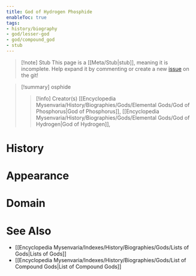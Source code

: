```yaml
---
title: God of Hydrogen Phosphide
enableToc: true
tags:
- history/biography
- god/lesser-god
- god/compound_god
- stub
---
```


> [!note] Stub
> This page is a [[Meta/Stub|stub]], meaning it is incomplete. Help expand it by commenting or create a new [issue](https://github.com/RagtimeGal/quartz--encyclopedia-mysenvaria/issues/new/choose) on the git!


> [!summary] [](Meta/Stubs.md)osphide
> > [!info] Creator(s)
> > [[Encyclopedia Mysenvaria/History/Biographies/Gods/Elemental Gods/God of Phosphorus|God of Phosphorus]], [[Encyclopedia Mysenvaria/History/Biographies/Gods/Elemental Gods/God of Hydrogen|God of Hydrogen]], 

# History

# Appearance

# Domain

# See Also
- [[Encyclopedia Mysenvaria/Indexes/History/Biographies/Gods/Lists of Gods|Lists of Gods]]
- [[Encyclopedia Mysenvaria/Indexes/History/Biographies/Gods/List of Compound Gods|List of Compound Gods]]